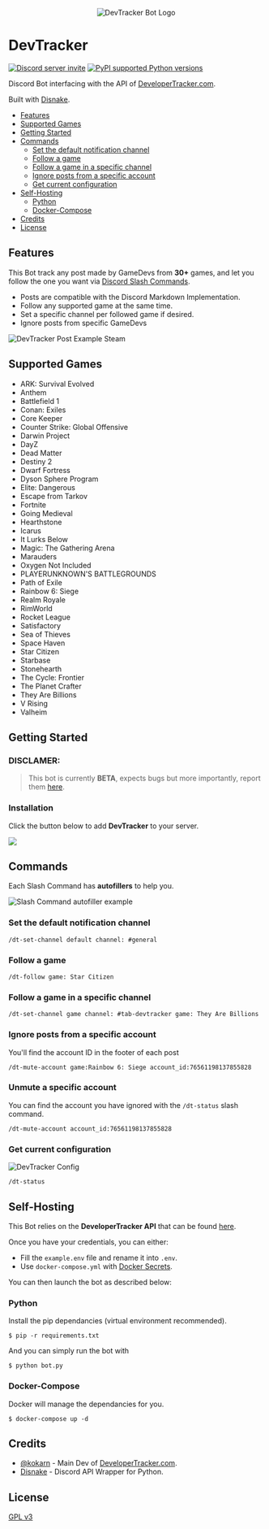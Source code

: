 <p align="center">
  <img src="https://i33.servimg.com/u/f33/11/20/17/41/logo_b11.png" alt="DevTracker Bot Logo"/>
</p>

# DevTracker
<a href="https://discord.gg/disnake"><img src="https://img.shields.io/discord/984016998084247582?style=flat-square&color=5865f2&logo=discord&logoColor=ffffff&label=discord" alt="Discord server invite" /></a>
<a href="https://pypi.python.org/pypi/disnake"><img src="https://img.shields.io/pypi/pyversions/disnake.svg?style=flat-square" alt="PyPI supported Python versions" /></a>



Discord Bot interfacing with the API of [DeveloperTracker.com](https://developertracker.com/).

Built with [Disnake](https://disnake.dev/).

- [Features](#features)
- [Supported Games](#supported-games)
- [Getting Started](#getting-started)
- [Commands](#commands)
  * [Set the default notification channel](#set-the-default-notification-channel)
  * [Follow a game](#follow-a-game)
  * [Follow a game in a specific channel](#follow-a-game-in-a-specific-channel)
  * [Ignore posts from a specific account](#ignore-posts-from-a-specific-account)
  * [Get current configuration](#get-current-configuration)
- [Self-Hosting](#self-hosting)
  * [Python](#python)
  * [Docker-Compose](#docker-compose)
- [Credits](#credits)
- [License](#license)

## Features

This Bot track any post made by GameDevs from **30+** games, and let you follow the one you want via [Discord Slash Commands](https://support.discord.com/hc/en-us/articles/1500000368501-Slash-Commands-FAQ).

- Posts are compatible with the Discord Markdown Implementation.
- Follow any supported game at the same time.
- Set a specific channel per followed game if desired.
- Ignore posts from specific GameDevs

![DevTracker Post Example Steam](https://i.imgur.com/506lKDV.png)

## Supported Games
- ARK: Survival Evolved
- Anthem
- Battlefield 1
- Conan: Exiles
- Core Keeper
- Counter Strike: Global Offensive
- Darwin Project
- DayZ
- Dead Matter
- Destiny 2
- Dwarf Fortress
- Dyson Sphere Program
- Elite: Dangerous
- Escape from Tarkov
- Fortnite
- Going Medieval
- Hearthstone
- Icarus
- It Lurks Below
- Magic: The Gathering Arena
- Marauders
- Oxygen Not Included
- PLAYERUNKNOWN'S BATTLEGROUNDS
- Path of Exile
- Rainbow 6: Siege
- Realm Royale
- RimWorld
- Rocket League
- Satisfactory
- Sea of Thieves
- Space Haven
- Star Citizen
- Starbase
- Stonehearth
- The Cycle: Frontier
- The Planet Crafter
- They Are Billions
- V Rising
- Valheim

## Getting Started

### DISCLAMER:
> This bot is currently **BETA**, expects bugs but more importantly, report them [here](https://github.com/s0me-1/devtracker-bot/issues).

### Installation

Click the button below to add **DevTracker** to your server.

[![](https://i33.servimg.com/u/f33/11/20/17/41/invite10.png)](https://discord.com/api/oauth2/authorize?client_id=982257201211138050&permissions=274877925376&scope=bot%20applications.commands)

## Commands

Each Slash Command has **autofillers** to help you.

![Slash Command autofiller example](https://i.imgur.com/nui0Yk3.png)

### Set the default notification channel
```console
/dt-set-channel default channel: #general
```

### Follow a game
```console
/dt-follow game: Star Citizen
```

### Follow a game in a specific channel
```console
/dt-set-channel game channel: #tab-devtracker game: They Are Billions
```

### Ignore posts from a specific account

You'll find the account ID in the footer of each post
```console
/dt-mute-account game:Rainbow 6: Siege account_id:76561198137855828
```

### Unmute a specific account

You can find the account you have ignored with the `/dt-status` slash command.
```console
/dt-mute-account account_id:76561198137855828
```
### Get current configuration

![DevTracker Config](https://i.imgur.com/mF20Mfk.png)

```console
/dt-status
```
## Self-Hosting

This Bot relies on the **DeveloperTracker API** that can be found [here](https://github.com/post-tracker/rest-api).

Once you have your credentials, you can either:
- Fill the `example.env` file and rename it into `.env`.
- Use `docker-compose.yml` with [Docker Secrets](https://docs.docker.com/engine/swarm/secrets/).

You can then launch the bot as described below:

### Python

Install the pip dependancies (virtual environment recommended).
```console
$ pip -r requirements.txt
```
And you can simply run the bot with
```console
$ python bot.py
```

### Docker-Compose
Docker will manage the dependancies for you.

```console
$ docker-compose up -d
```

## Credits
- [@kokarn](https://github.com/kokarn) - Main Dev of [DeveloperTracker.com](https://developertracker.com/).
- [Disnake](https://github.com/DisnakeDev/disnake) - Discord API Wrapper for Python.

## License
[GPL v3](https://github.com/s0me-1/devtracker-bot/blob/master/LICENSE)
